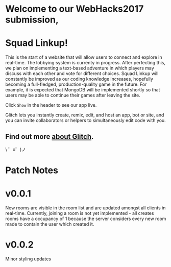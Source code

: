 Welcome to our WebHacks2017 submission,
=====================================
Squad Linkup!
=======================================

This is the start of a website that will allow users to connect and explore in real-time. The lobbying system is currenty in progress. After perfecting this, we plan on implementing a text-based adventure in which players may discuss with each other and vote for different choices. Squad Linkup will constantly be improved as our coding knowledge increases, hopefully becoming a full-fledged, production-quality game in the future. For example, it is expected that MongoDB will be implemented shortly so that users may be able to continue their games after leaving the site.

Click `Show` in the header to see our app live.

Glitch lets you instantly create, remix, edit, and host an app, bot or site, and you can invite collaborators or helpers to simultaneously edit code with you.

Find out more [about Glitch](https://glitch.com/about).
-------------------

\ ゜o゜)ノ

Patch Notes
===========================
v0.0.1
===========================
New rooms are visible in the room list and are updated amongst all clients in real-time. 
Currently, joining a room is not yet implemented - all creates rooms have a occupancy of 1 because the server considers every new room made to contain the user which created it.

v0.0.2
===========================
Minor styling updates